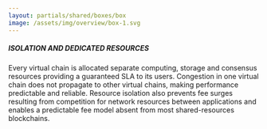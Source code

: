 ```yaml
---
layout: partials/shared/boxes/box
image: /assets/img/overview/box-1.svg
---
```


##### ISOLATION AND DEDICATED RESOURCES

Every virtual chain is allocated separate computing, storage and consensus resources providing a guaranteed SLA to its users. Congestion in one virtual chain does not propagate to other virtual chains, making performance predictable and reliable. Resource isolation also prevents fee surges resulting from competition for network resources between applications and enables a predictable fee model absent from most shared-resources blockchains.
